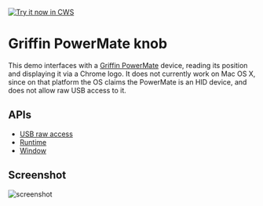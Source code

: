 <a target="_blank" href="https://chrome.google.com/webstore/detail/npiachjbcianljljdlckbnkilpnddnfn">![Try it now in CWS](https://raw.github.com/GoogleChrome/chrome-app-samples/master/tryitnowbutton.png "Click here to install this sample from the Chrome Web Store")</a>


# Griffin PowerMate knob

This demo interfaces with a [Griffin PowerMate](http://en.wikipedia.org/wiki/Griffin_PowerMate) device, reading its position and displaying it via a Chrome logo. It does not currently work on Mac OS X, since on that platform the OS claims the PowerMate is an HID device, and does not allow raw USB access to it.

## APIs

* [USB raw access](https://developer.chrome.com/apps/usb)
* [Runtime](https://developer.chrome.com/apps/runtime)
* [Window](https://developer.chrome.com/apps/app_window)
     
## Screenshot
![screenshot](https://raw.github.com/GoogleChrome/chrome-app-samples/master/usb/knob/assets/screenshot_1280_800.png)


